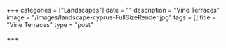 +++
categories = ["Landscapes"]
date = ""
description = "Vine Terraces"
image = "/images/landscape-cyprus-FullSizeRender.jpg"
tags = []
title = "Vine Terraces"
type = "post"

+++
